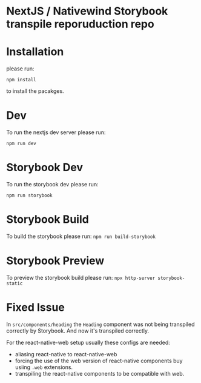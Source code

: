 # NextJS / Nativewind Storybook transpile reporuduction repo

# Installation

please run:

`npm install`

to install the pacakges.

# Dev

To run the nextjs dev server please run:

`npm run dev`

# Storybook Dev

To run the storybook dev please run:

`npm run storybook`

# Storybook Build

To build the storybook please run:
`npm run build-storybook`

# Storybook Preview

To preview the storybook build please run:
`npx http-server storybook-static`

# Fixed Issue

In `src/components/heading` the `Heading` component was not being transpiled correctly by Storybook. And now it's transpiled correctly.

For the react-native-web setup usually these configs are needed:

- aliasing react-native to react-native-web
- forcing the use of the web version of react-native components buy usiing `.web` extensions.
- transpiling the react-native components to be compatible with web.
